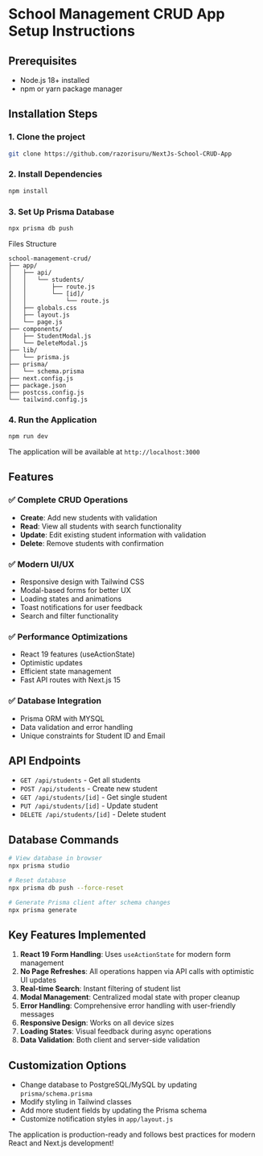 # School Management CRUD App Setup Instructions

## Prerequisites
- Node.js 18+ installed
- npm or yarn package manager

## Installation Steps

### 1. Clone the project
```bash
git clone https://github.com/razorisuru/NextJs-School-CRUD-App
```

### 2. Install Dependencies
```bash
npm install
```

### 3. Set Up Prisma Database
```bash
npx prisma db push
```

Files Structure

```
school-management-crud/
├── app/
│   ├── api/
│   │   └── students/
│   │       ├── route.js
│   │       └── [id]/
│   │           └── route.js
│   ├── globals.css
│   ├── layout.js
│   └── page.js
├── components/
│   ├── StudentModal.js
│   └── DeleteModal.js
├── lib/
│   └── prisma.js
├── prisma/
│   └── schema.prisma
├── next.config.js
├── package.json
├── postcss.config.js
└── tailwind.config.js
```

### 4. Run the Application
```bash
npm run dev
```

The application will be available at `http://localhost:3000`

## Features

### ✅ Complete CRUD Operations
- **Create**: Add new students with validation
- **Read**: View all students with search functionality
- **Update**: Edit existing student information with validation
- **Delete**: Remove students with confirmation

### ✅ Modern UI/UX
- Responsive design with Tailwind CSS
- Modal-based forms for better UX
- Loading states and animations
- Toast notifications for user feedback
- Search and filter functionality

### ✅ Performance Optimizations
- React 19 features (useActionState)
- Optimistic updates
- Efficient state management
- Fast API routes with Next.js 15

### ✅ Database Integration
- Prisma ORM with MYSQL
- Data validation and error handling
- Unique constraints for Student ID and Email

## API Endpoints

- `GET /api/students` - Get all students
- `POST /api/students` - Create new student
- `GET /api/students/[id]` - Get single student
- `PUT /api/students/[id]` - Update student
- `DELETE /api/students/[id]` - Delete student

## Database Commands

```bash
# View database in browser
npx prisma studio

# Reset database
npx prisma db push --force-reset

# Generate Prisma client after schema changes
npx prisma generate
```

## Key Features Implemented

1. **React 19 Form Handling**: Uses `useActionState` for modern form management
2. **No Page Refreshes**: All operations happen via API calls with optimistic UI updates
3. **Real-time Search**: Instant filtering of student list
4. **Modal Management**: Centralized modal state with proper cleanup
5. **Error Handling**: Comprehensive error handling with user-friendly messages
6. **Responsive Design**: Works on all device sizes
7. **Loading States**: Visual feedback during async operations
8. **Data Validation**: Both client and server-side validation

## Customization Options

- Change database to PostgreSQL/MySQL by updating `prisma/schema.prisma`
- Modify styling in Tailwind classes
- Add more student fields by updating the Prisma schema
- Customize notification styles in `app/layout.js`

The application is production-ready and follows best practices for modern React and Next.js development!